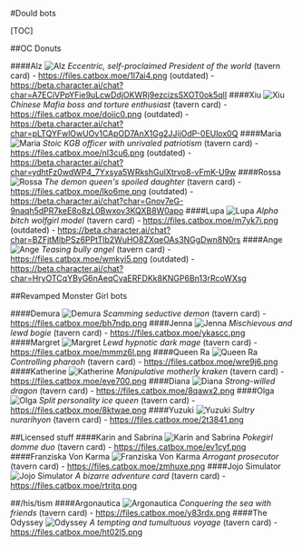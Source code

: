 #Dould bots

[TOC]

##OC Donuts

####Alz
![Alz](https://files.catbox.moe/nlseh2.png)
*Eccentric, self-proclaimed President of the world*
(tavern card) - https://files.catbox.moe/1l7ai4.png
(outdated) - https://beta.character.ai/chat?char=A7ECiVPpYFie9uLcwDdjOKWRj9ezcizsSXOT0ok5qlI
####Xiu
![Xiu](https://files.catbox.moe/kllcqh.png)
*Chinese Mafia boss and torture enthusiast*
(tavern card) - https://files.catbox.moe/doiic0.png
(outdated) - https://beta.character.ai/chat?char=pLTQYFwlOwUOv1CApOD7AnX1Gg2JJijOdP-0EUlox0Q
####Maria
![Maria](https://files.catbox.moe/kxifom.png)
*Stoic KGB officer with unrivaled patriotism*
(tavern card) - https://files.catbox.moe/nl3cu6.png
(outdated) - https://beta.character.ai/chat?char=ydhtFz0wdWP4_7Yxsya5WRkshGulXtrvo8-vFmK-U9w
####Rossa
![Rossa](https://files.catbox.moe/h1piyl.png)
*The demon queen's spoiled daughter*
(tavern card) - https://files.catbox.moe/lko6me.png
(outdated) - https://beta.character.ai/chat?char=Gnov7eG-9naqh5dPR7keE8o8zL0Bwxov3KQXB8W0apo
####Lupa
![Lupa](https://files.catbox.moe/c7ts4j.png)
*Alpha bitch wolfgirl model*
(tavern card) - https://files.catbox.moe/m7yk7i.png
(outdated) - https://beta.character.ai/chat?char=BZFjtMlbPSz6PPtTlb2WuHO8ZXqeOAs3NGgDwn8N0rs
####Ange
![Ange](https://files.catbox.moe/cosay3.png)
*Teasing bully angel*
(tavern card) - https://files.catbox.moe/wmkyi5.png
(outdated) - https://beta.character.ai/chat?char=HryOTCqYByG6nAeqCvaERFDKk8KNGP6Bn13rRcoWXsg

##Revamped Monster Girl bots

####Demura
![Demura](https://files.catbox.moe/u2ccpq.png)
*Scamming seductive demon*
(tavern card) - https://files.catbox.moe/bh7ndp.png
####Jenna
![Jenna](https://files.catbox.moe/9ot1wj.png)
*Mischievous and lewd bogie*
(tavern card) - https://files.catbox.moe/ykascc.png
####Margret
![Margret](https://files.catbox.moe/lzqm3a.png)
*Lewd hypnotic dark mage*
(tavern card) - https://files.catbox.moe/mmmz6l.png
####Queen Ra
![Queen Ra](https://files.catbox.moe/5dbm4d.png)
*Controlling pharaoh*
(tavern card) - https://files.catbox.moe/wre9j6.png
####Katherine
![Katherine](https://files.catbox.moe/kh4jz1.png)
*Manipulative motherly kraken*
(tavern card) - https://files.catbox.moe/eve700.png
####Diana
![Diana](https://files.catbox.moe/l9vysq.png)
*Strong-willed dragon*
(tavern card) - https://files.catbox.moe/8qawx2.png
####Olga
![Olga](https://files.catbox.moe/jorlq6.png)
*Split personality ice queen*
(tavern card) - https://files.catbox.moe/8ktwae.png
####Yuzuki
![Yuzuki](https://files.catbox.moe/b5kf41.png)
*Sultry nurarihyon*
(tavern card) - https://files.catbox.moe/2t3841.png

##Licensed stuff
####Karin and Sabrina
![Karin and Sabrina](https://files.catbox.moe/lh2vjg.png)
*Pokegirl domme duo*
(tavern card) - https://files.catbox.moe/ev1cyf.png
####Franziska Von Karma
![Franziska Von Karma](https://files.catbox.moe/v9l523.png)
*Arrogant prosecutor*
(tavern card) - https://files.catbox.moe/zmhuxe.png
####Jojo Simulator
![Jojo Simulator](https://files.catbox.moe/9lqumw.png)
*A bizarre adventure card*
(tavern card) - https://files.catbox.moe/rtritq.png

##/his/tism
####Argonautica
![Argonautica](https://files.catbox.moe/wbwej0.png)
*Conquering the sea with friends*
(tavern card) - https://files.catbox.moe/y83rdx.png
####The Odyssey
![Odyssey](https://files.catbox.moe/xqmcxo.png)
*A tempting and tumultuous voyage*
(tavern card) - https://files.catbox.moe/ht02l5.png